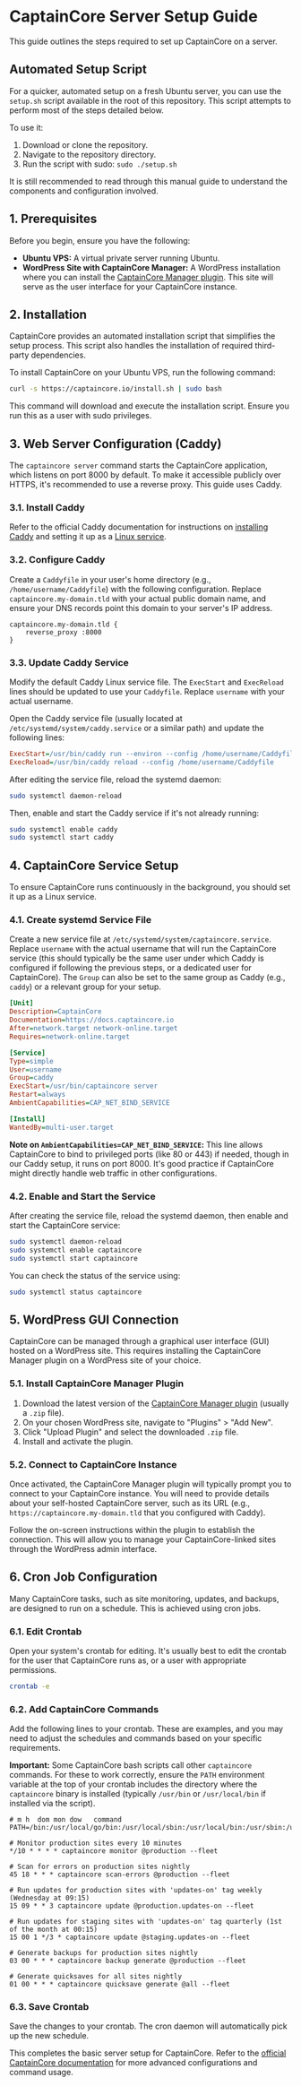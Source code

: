 # CaptainCore Server Setup Guide

This guide outlines the steps required to set up CaptainCore on a server.

## Automated Setup Script

For a quicker, automated setup on a fresh Ubuntu server, you can use the `setup.sh` script available in the root of this repository. This script attempts to perform most of the steps detailed below.

To use it:
1. Download or clone the repository.
2. Navigate to the repository directory.
3. Run the script with sudo: `sudo ./setup.sh`

It is still recommended to read through this manual guide to understand the components and configuration involved.

## 1. Prerequisites

Before you begin, ensure you have the following:

*   **Ubuntu VPS:** A virtual private server running Ubuntu.
*   **WordPress Site with CaptainCore Manager:** A WordPress installation where you can install the [CaptainCore Manager plugin](https://github.com/CaptainCore/captaincore-manager). This site will serve as the user interface for your CaptainCore instance.

## 2. Installation

CaptainCore provides an automated installation script that simplifies the setup process. This script also handles the installation of required third-party dependencies.

To install CaptainCore on your Ubuntu VPS, run the following command:

```bash
curl -s https://captaincore.io/install.sh | sudo bash
```

This command will download and execute the installation script. Ensure you run this as a user with sudo privileges.

## 3. Web Server Configuration (Caddy)

The `captaincore server` command starts the CaptainCore application, which listens on port 8000 by default. To make it accessible publicly over HTTPS, it's recommended to use a reverse proxy. This guide uses Caddy.

### 3.1. Install Caddy

Refer to the official Caddy documentation for instructions on [installing Caddy](https://caddyserver.com/docs/install#static-binaries) and setting it up as a [Linux service](https://caddyserver.com/docs/install#linux-service).

### 3.2. Configure Caddy

Create a `Caddyfile` in your user's home directory (e.g., `/home/username/Caddyfile`) with the following configuration. Replace `captaincore.my-domain.tld` with your actual public domain name, and ensure your DNS records point this domain to your server's IP address.

```caddy
captaincore.my-domain.tld {
    reverse_proxy :8000
}
```

### 3.3. Update Caddy Service

Modify the default Caddy Linux service file. The `ExecStart` and `ExecReload` lines should be updated to use your `Caddyfile`. Replace `username` with your actual username.

Open the Caddy service file (usually located at `/etc/systemd/system/caddy.service` or a similar path) and update the following lines:

```ini
ExecStart=/usr/bin/caddy run --environ --config /home/username/Caddyfile
ExecReload=/usr/bin/caddy reload --config /home/username/Caddyfile
```

After editing the service file, reload the systemd daemon:

```bash
sudo systemctl daemon-reload
```

Then, enable and start the Caddy service if it's not already running:

```bash
sudo systemctl enable caddy
sudo systemctl start caddy
```

## 4. CaptainCore Service Setup

To ensure CaptainCore runs continuously in the background, you should set it up as a Linux service.

### 4.1. Create systemd Service File

Create a new service file at `/etc/systemd/system/captaincore.service`. Replace `username` with the actual username that will run the CaptainCore service (this should typically be the same user under which Caddy is configured if following the previous steps, or a dedicated user for CaptainCore). The `Group` can also be set to the same group as Caddy (e.g., `caddy`) or a relevant group for your setup.

```ini
[Unit]
Description=CaptainCore
Documentation=https://docs.captaincore.io
After=network.target network-online.target
Requires=network-online.target

[Service]
Type=simple
User=username
Group=caddy
ExecStart=/usr/bin/captaincore server
Restart=always
AmbientCapabilities=CAP_NET_BIND_SERVICE

[Install]
WantedBy=multi-user.target
```

**Note on `AmbientCapabilities=CAP_NET_BIND_SERVICE`:** This line allows CaptainCore to bind to privileged ports (like 80 or 443) if needed, though in our Caddy setup, it runs on port 8000. It's good practice if CaptainCore might directly handle web traffic in other configurations.

### 4.2. Enable and Start the Service

After creating the service file, reload the systemd daemon, then enable and start the CaptainCore service:

```bash
sudo systemctl daemon-reload
sudo systemctl enable captaincore
sudo systemctl start captaincore
```

You can check the status of the service using:

```bash
sudo systemctl status captaincore
```

## 5. WordPress GUI Connection

CaptainCore can be managed through a graphical user interface (GUI) hosted on a WordPress site. This requires installing the CaptainCore Manager plugin on a WordPress site of your choice.

### 5.1. Install CaptainCore Manager Plugin

1.  Download the latest version of the [CaptainCore Manager plugin](https://github.com/CaptainCore/captaincore-manager/releases) (usually a `.zip` file).
2.  On your chosen WordPress site, navigate to "Plugins" > "Add New".
3.  Click "Upload Plugin" and select the downloaded `.zip` file.
4.  Install and activate the plugin.

### 5.2. Connect to CaptainCore Instance

Once activated, the CaptainCore Manager plugin will typically prompt you to connect to your CaptainCore instance. You will need to provide details about your self-hosted CaptainCore server, such as its URL (e.g., `https://captaincore.my-domain.tld` that you configured with Caddy).

Follow the on-screen instructions within the plugin to establish the connection. This will allow you to manage your CaptainCore-linked sites through the WordPress admin interface.

## 6. Cron Job Configuration

Many CaptainCore tasks, such as site monitoring, updates, and backups, are designed to run on a schedule. This is achieved using cron jobs.

### 6.1. Edit Crontab

Open your system's crontab for editing. It's usually best to edit the crontab for the user that CaptainCore runs as, or a user with appropriate permissions.

```bash
crontab -e
```

### 6.2. Add CaptainCore Commands

Add the following lines to your crontab. These are examples, and you may need to adjust the schedules and commands based on your specific requirements.

**Important:** Some CaptainCore bash scripts call other `captaincore` commands. For these to work correctly, ensure the `PATH` environment variable at the top of your crontab includes the directory where the `captaincore` binary is installed (typically `/usr/bin` or `/usr/local/bin` if installed via the script).

```cron
# m h  dom mon dow   command
PATH=/bin:/usr/local/go/bin:/usr/local/sbin:/usr/local/bin:/usr/sbin:/usr/bin:/sbin

# Monitor production sites every 10 minutes
*/10 * * * * captaincore monitor @production --fleet

# Scan for errors on production sites nightly
45 18 * * * captaincore scan-errors @production --fleet

# Run updates for production sites with 'updates-on' tag weekly (Wednesday at 09:15)
15 09 * * 3 captaincore update @production.updates-on --fleet

# Run updates for staging sites with 'updates-on' tag quarterly (1st of the month at 00:15)
15 00 1 */3 * captaincore update @staging.updates-on --fleet

# Generate backups for production sites nightly
03 00 * * * captaincore backup generate @production --fleet

# Generate quicksaves for all sites nightly
01 00 * * * captaincore quicksave generate @all --fleet
```

### 6.3. Save Crontab

Save the changes to your crontab. The cron daemon will automatically pick up the new schedule.

This completes the basic server setup for CaptainCore. Refer to the [official CaptainCore documentation](https://docs.captaincore.io) for more advanced configurations and command usage.

